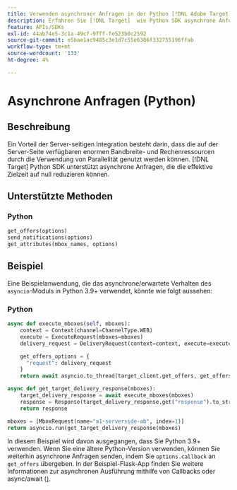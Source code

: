 ```yaml
---
title: Verwenden asynchroner Anfragen in der Python [!DNL Adobe Target] SDK
description: Erfahren Sie [!DNL Target]  wie Python SDK asynchrone Anforderungen unterstützt, wodurch die effektive Zielzeit auf null reduziert werden kann.
feature: APIs/SDKs
exl-id: 44ab74e5-3c1a-49cf-9fff-fe523b0c2592
source-git-commit: e5bae1ac9485c3e1d7c55e6386f332755196ffab
workflow-type: tm+mt
source-wordcount: '133'
ht-degree: 4%

---
```


# Asynchrone Anfragen (Python)

## Beschreibung

Ein Vorteil der Server-seitigen Integration besteht darin, dass die auf der Server-Seite verfügbaren enormen Bandbreite- und Rechenressourcen durch die Verwendung von Parallelität genutzt werden können. [!DNL Target] Python SDK unterstützt asynchrone Anfragen, die die effektive Zielzeit auf null reduzieren können.

## Unterstützte Methoden

### Python

```python {line-numbers="true"}
get_offers(options)
send_notifications(options)
get_attributes(mbox_names, options)
```

## Beispiel

Eine Beispielanwendung, die das asynchrone/erwartete Verhalten des `asyncio`-Moduls in Python 3.9+ verwendet, könnte wie folgt aussehen:

### Python

```python {line-numbers="true"}
async def execute_mboxes(self, mboxes):
    context = Context(channel=ChannelType.WEB)
    execute = ExecuteRequest(mboxes=mboxes)
    delivery_request = DeliveryRequest(context=context, execute=execute)

    get_offers_options = {
      "request": delivery_request
    }
    return await asyncio.to_thread(target_client.get_offers, get_offers_options)

async def get_target_delivery_response(mboxes):
    target_delivery_response = await execute_mboxes(mboxes)
    response = Response(target_delivery_response.get("response").to_str(), status=200, mimetype='application/json')
    return response

mboxes = [MboxRequest(name="a1-serverside-ab", index=1)]
return asyncio.run(get_target_delivery_response(mboxes)
```

In diesem Beispiel wird davon ausgegangen, dass Sie Python 3.9+ verwenden. Wenn Sie eine ältere Python-Version verwenden, können Sie weiterhin asynchrone Anfragen senden, indem Sie `options.callback` an `get_offers` übergeben. In der Beispiel-Flask-App finden Sie weitere Informationen zur asynchronen Ausführung mithilfe von Callbacks oder async/await ([) &#x200B;](https://github.com/adobe/target-python-sdk/blob/main/samples/app.py).
